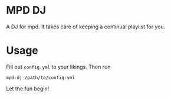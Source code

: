 # MPD DJ

A DJ for mpd. It takes care of keeping a continual playlist for you.

# Usage

Fill out `config.yml` to your likings. Then run 

    mpd-dj /path/to/config.yml

Let the fun begin!
